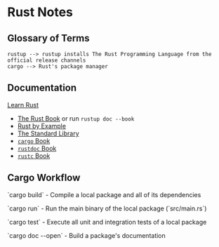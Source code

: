 # Rust Notes

## Glossary of Terms
```
rustup --> rustup installs The Rust Programming Language from the official release channels
cargo --> Rust's package manager
```

## Documentation

[Learn Rust](https://www.rust-lang.org/learn)
- [The Rust Book](https://doc.rust-lang.org/book/) or run `rustup doc --book`
- [Rust by Example](https://doc.rust-lang.org/stable/rust-by-example/)
- [The Standard Library](https://doc.rust-lang.org/std/index.html)
- [`cargo` Book](https://doc.rust-lang.org/cargo/index.html)
- [`rustdoc` Book](https://doc.rust-lang.org/rustdoc/index.html)
- [`rustc` Book](https://doc.rust-lang.org/rustc/index.html)


## Cargo Workflow

<p>`cargo build` - Compile a local package and all of its dependencies</p>
<p>`cargo run` - Run the main binary of the local package (`src/main.rs`)</p>
<p>`cargo test` - Execute all unit and integration tests of a local package</p>
<p>`cargo doc --open` - Build a package's documentation</p>
